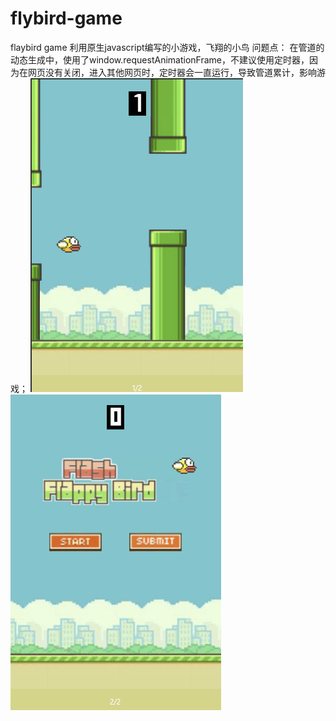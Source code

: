# flybird-game
flaybird game 
利用原生javascript编写的小游戏，飞翔的小鸟
问题点：
在管道的动态生成中，使用了window.requestAnimationFrame，不建议使用定时器，因为在网页没有关闭，进入其他网页时，定时器会一直运行，导致管道累计，影响游戏；
![image](https://github.com/chancejl/flybird-game/blob/master/fly.PNG)
![image](https://github.com/chancejl/flybird-game/blob/master/fly2.PNG)
